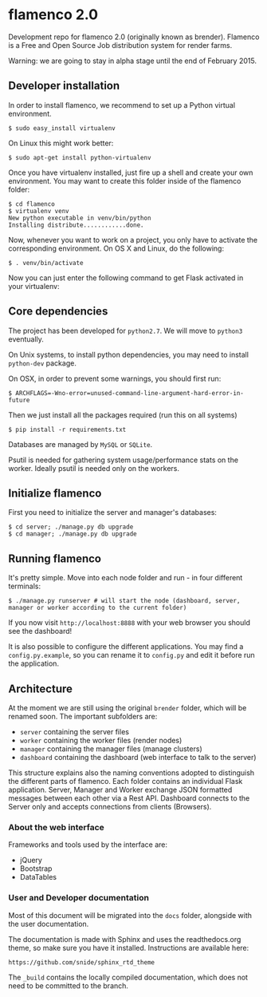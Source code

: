 # flamenco 2.0

Development repo for flamenco 2.0 (originally known as brender). Flamenco is a Free and Open Source Job distribution system for render farms.

Warning: we are going to stay in alpha stage until the end of February 2015.

## Developer installation

In order to install flamenco, we recommend to set up a Python virtual environment.

```
$ sudo easy_install virtualenv
```

On Linux this might work better:

```
$ sudo apt-get install python-virtualenv
```

Once you have virtualenv installed, just fire up a shell and create your own environment. You may want to create this folder inside of the flamenco folder:

```
$ cd flamenco
$ virtualenv venv
New python executable in venv/bin/python
Installing distribute............done.
```

Now, whenever you want to work on a project, you only have to activate the corresponding environment. On OS X and Linux, do the following:

```
$ . venv/bin/activate
```

Now you can just enter the following command to get Flask activated in your virtualenv:

## Core dependencies

The project has been developed for `python2.7`. We will move to `python3` eventually.

On Unix systems, to install python dependencies, you may need to install `python-dev` package.

On OSX, in order to prevent some warnings, you should first run:

```
$ ARCHFLAGS=-Wno-error=unused-command-line-argument-hard-error-in-future
```

Then we just install all the packages required (run this on all systems)

```
$ pip install -r requirements.txt
```

Databases are managed by `MySQL` or `SQLite`.

Psutil is needed for gathering system usage/performance stats on the worker. Ideally psutil is needed only on the workers.

## Initialize flamenco
First you need to initialize the server and manager's databases:

```
$ cd server; ./manage.py db upgrade
$ cd manager; ./manage.py db upgrade

```

## Running flamenco
It's pretty simple. Move into each node folder and run - in four different terminals:

```
$ ./manage.py runserver # will start the node (dashboard, server, manager or worker according to the current folder)
```

If you now visit `http://localhost:8888` with your web browser you should see the dashboard!

It is also possible to configure the different applications. You may find a `config.py.example`, so you can rename
it to `config.py` and edit it before run the application.

## Architecture
At the moment we are still using the original `brender` folder, which will be renamed soon. The important subfolders are:

* `server` containing the server files
* `worker` containing the worker files (render nodes)
* `manager` containing the manager files (manage clusters)
* `dashboard` containing the dashboard (web interface to talk to the server)

This structure explains also the naming conventions adopted to distinguish the different parts of flamenco.
Each folder contains an individual Flask application. Server, Manager and Worker exchange JSON formatted messages between each other via a Rest API.
Dashboard connects to the Server only and accepts connections from clients (Browsers).



### About the web interface
Frameworks and tools used by the interface are:

* jQuery
* Bootstrap
* DataTables

### User and Developer documentation
Most of this document will be migrated into the `docs` folder, alongside with the user documentation.

The documentation is made with Sphinx and uses the readthedocs.org theme, so make sure you have it installed. Instructions are available here:

`https://github.com/snide/sphinx_rtd_theme`

The `_build` contains the locally compiled documentation, which does not need to be committed to the branch.

